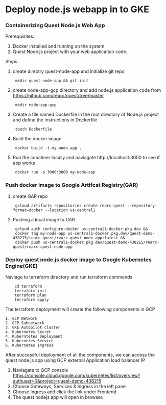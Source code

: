 # Deploy node.js webapp in to GKE

### Containerizing Quest Node.js Web App

Prerequisites:

1. Docker installed and running on the system.
2. Quest Node.js project with your web application code.

Steps

1. create directry quest-node-app and initialize git repo

        mkdir quest-node-app && git init

2. create node-app-gcp directory and add node.js application code from https://github.com/rearc/quest/tree/master

        mkdir node-app-gcp

3. Create a file named Dockerfile in the root directory of Node.js project and define the instructions in Dockerfile

        touch Dockerfile

4. Build the docker image

        docker build -t my-node-app .
    
5. Run the conatiner locally and naviagate http://localhost:3000 to see if app works

        docker run -p 3000:3000 my-node-app

### Push docker image to Google Artifcat Registry(GAR)

1. create GAR repo

        gcloud artifacts repositories create rearc-quest --repository-format=docker --location us-central1

2. Pushing a local image to GAR

        gcloud auth configure-docker us-central1-docker.pkg.dev &&
        docker tag my-node-app us-central1-docker.pkg.dev/quest-demo-438215/rearc-quest/rearc-quest-node-app:latest &&
        docker push us-central1-docker.pkg.dev/quest-demo-438215/rearc-quest/rearc-quest-node-app


### Deploy quest node.js docker image to Google Kubernetes Engine(GKE)

Naviage to terraform directory and run terraform commands

        cd terraform
        terraform init
        terraform plan
        terraform apply

The terraform deployment will create the following components in GCP

    1. GCP Network
    2. GCP Subnetwork
    3. GKE Autopilot cluster
    4. Kubernetes Secret
    4. Kuberntetes Deployment
    5. Kubernetes Service
    6. Kubernetes Ingress

After successful deployment of all the components, we can access the quest node.js app using GCP external Application load balancer IP

1. Naviagate to GCP console https://console.cloud.google.com/kubernetes/list/overview?authuser=0&project=quest-demo-438215
2. Choose Gateways, Services & Ingress in the left pane
3. Choose Ingress and click the link under Frontend
4. The quest nodejs app will open in browser.




